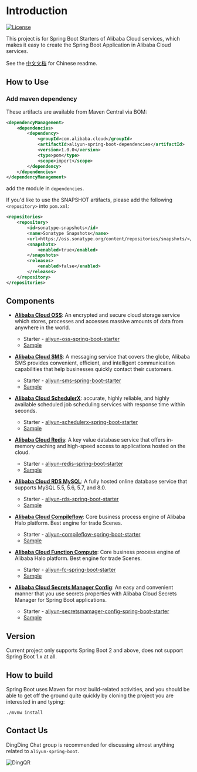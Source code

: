 # Introduction

[![License](https://img.shields.io/badge/license-Apache%202-4EB1BA.svg)](https://www.apache.org/licenses/LICENSE-2.0.html)

This project is for Spring Boot Starters of Alibaba Cloud services, which makes it easy to create the Spring Boot 
Application in Alibaba Cloud services.

See the [中文文档](README-zh.md) for Chinese readme.


## How to Use

### Add maven dependency 

These artifacts are available from Maven Central via BOM:

```xml
<dependencyManagement>
    <dependencies>
        <dependency>
            <groupId>com.alibaba.cloud</groupId>
            <artifactId>aliyun-spring-boot-dependencies</artifactId>
            <version>1.0.0</version>
            <type>pom</type>
            <scope>import</scope>
        </dependency>
    </dependencies>
</dependencyManagement>
```

add the module in  `dependencies`.

If you'd like to use the SNAPSHOT artifacts, please add the following `<repository>` into `pom.xml`:

```xml
<repositories>
    <repository>
        <id>sonatype-snapshots</id>
        <name>Sonatype Snapshots</name>
        <url>https://oss.sonatype.org/content/repositories/snapshots/</url>
        <snapshots>
            <enabled>true</enabled>
        </snapshots>
        <releases>
            <enabled>false</enabled>
        </releases>
    </repository>
</repositories>
```



## Components

- **[Alibaba Cloud OSS](https://www.aliyun.com/product/oss)**: An encrypted and secure cloud storage service which stores, processes and accesses massive amounts of data from anywhere in the world.
    - Starter - [aliyun-oss-spring-boot-starter](https://github.com/alibaba/aliyun-spring-boot/tree/master/aliyun-spring-boot-starters/aliyun-oss-spring-boot-starter)
    - [Sample](https://github.com/alibaba/aliyun-spring-boot/tree/master/aliyun-spring-boot-samples/aliyun-oss-spring-boot-sample)

- **[Alibaba Cloud SMS](https://www.aliyun.com/product/sms)**: A messaging service that covers the globe, Alibaba SMS provides convenient, efficient, and intelligent communication capabilities that help businesses quickly contact their customers.
    - Starter - [aliyun-sms-spring-boot-starter](https://github.com/alibaba/aliyun-spring-boot/tree/master/aliyun-spring-boot-starters/aliyun-sms-spring-boot-starter)
    - [Sample](https://github.com/alibaba/aliyun-spring-boot/tree/master/aliyun-spring-boot-samples/aliyun-sms-spring-boot-sample)

- **[Alibaba Cloud SchedulerX](https://www.aliyun.com/product/SchedulerX)**: accurate, highly reliable, and highly available scheduled job scheduling services with response time within seconds.
    - Starter - [aliyun-schedulerx-spring-boot-starter](https://github.com/alibaba/aliyun-spring-boot/tree/master/aliyun-spring-boot-starters/aliyun-schedulerx-spring-boot-starter)
    - [Sample](https://github.com/alibaba/aliyun-spring-boot/tree/master/aliyun-spring-boot-samples/aliyun-schedulerx-spring-boot-sample)

- **[Alibaba Cloud Redis](https://www.aliyun.com/product/kvstore)**: A key value database service that offers in-memory caching and high-speed access to applications hosted on the cloud.
   - Starter - [aliyun-redis-spring-boot-starter](https://github.com/alibaba/aliyun-spring-boot/tree/master/aliyun-spring-boot-starters/aliyun-redis-spring-boot-starter)
   - [Sample](https://github.com/alibaba/aliyun-spring-boot/tree/master/aliyun-spring-boot-samples/aliyun-redis-spring-boot-sample)

- **[Alibaba Cloud RDS MySQL](https://www.aliyun.com/product/rds/mysql)**: A fully hosted online database service that supports MySQL 5.5, 5.6, 5.7, and 8.0.
   - Starter - [aliyun-rds-spring-boot-starter](https://github.com/alibaba/aliyun-spring-boot/tree/master/aliyun-spring-boot-starters/aliyun-rds-spring-boot-starter)
   - [Sample](https://github.com/alibaba/aliyun-spring-boot/tree/master/aliyun-spring-boot-samples/aliyun-rds-spring-boot-sample)
   
- **[Alibaba Cloud Compileflow](https://github.com/alibaba/compileflow)**: Core business process engine of Alibaba Halo platform. Best engine for trade Scenes.
   - Starter - [aliyun-compileflow-spring-boot-starter](https://github.com/alibaba/aliyun-spring-boot/tree/master/aliyun-spring-boot-starters/aliyun-compileflow-spring-boot-starter)
   - [Sample](https://github.com/alibaba/aliyun-spring-boot/tree/master/aliyun-spring-boot-samples/aliyun-compileflow-spring-boot-sample)   
   
- **[Alibaba Cloud Function Compute](https://www.aliyun.com/product/fc)**: Core business process engine of Alibaba Halo platform. Best engine for trade Scenes.
   - Starter - [aliyun-fc-spring-boot-starter](https://github.com/alibaba/aliyun-spring-boot/tree/master/aliyun-spring-boot-starters/aliyun-fc-spring-boot-starter)
   - [Sample](https://github.com/alibaba/aliyun-spring-boot/tree/master/aliyun-spring-boot-samples/aliyun-fc-spring-boot-sample)  

- **[Alibaba Cloud Secrets Manager Config](https://www.aliyun.com/product/kms)**: An easy and convenient manner that you use secrets properties with Alibaba Cloud Secrets Manager for Spring Boot applications.
   - Starter - [aliyun-secretsmamager-config-spring-boot-starter](https://github.com/alibaba/aliyun-spring-boot/tree/master/aliyun-spring-boot-starters/aliyun-secretsmamager-config-spring-boot-starter)
   - [Sample](https://github.com/alibaba/aliyun-spring-boot/tree/master/aliyun-spring-boot-samples/aliyun-secretsmamager-config-spring-boot-sample)    


## Version

Current project only supports Spring Boot 2 and above, does not support Spring Boot 1.x at all.



## How to build

Spring Boot uses Maven for most build-related activities, and you should be able to get off the ground quite quickly by cloning the project you are interested in and typing:

```shell script
./mvnw install
```



## Contact Us

DingDing Chat group is recommended for discussing almost anything related to `aliyun-spring-boot`. 

![DingQR](https://img.alicdn.com/tfs/TB1jXikzAL0gK0jSZFtXXXQCXXa-1002-323.png)
